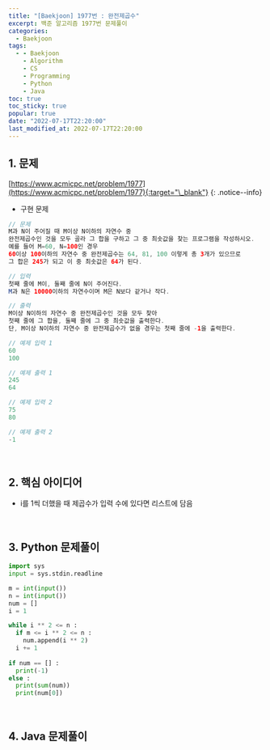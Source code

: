 ```yaml
---
title: "[Baekjoon] 1977번 : 완전제곱수"
excerpt: 백준 알고리즘 1977번 문제풀이
categories:
  - Baekjoon
tags:
  - - Baekjoon
    - Algorithm
    - CS
    - Programming
    - Python
    - Java
toc: true
toc_sticky: true
popular: true
date: "2022-07-17T22:20:00"
last_modified_at: 2022-07-17T22:20:00
---
```


## 1. 문제

[https://www.acmicpc.net/problem/1977](https://www.acmicpc.net/problem/1977){:target="\_blank"}
{: .notice--info}

- 구현 문제

```java
// 문제
M과 N이 주어질 때 M이상 N이하의 자연수 중 
완전제곱수인 것을 모두 골라 그 합을 구하고 그 중 최솟값을 찾는 프로그램을 작성하시오. 
예를 들어 M=60, N=100인 경우 
60이상 100이하의 자연수 중 완전제곱수는 64, 81, 100 이렇게 총 3개가 있으므로 
그 합은 245가 되고 이 중 최솟값은 64가 된다.

// 입력
첫째 줄에 M이, 둘째 줄에 N이 주어진다. 
M과 N은 10000이하의 자연수이며 M은 N보다 같거나 작다.

// 출력
M이상 N이하의 자연수 중 완전제곱수인 것을 모두 찾아 
첫째 줄에 그 합을, 둘째 줄에 그 중 최솟값을 출력한다. 
단, M이상 N이하의 자연수 중 완전제곱수가 없을 경우는 첫째 줄에 -1을 출력한다.

// 예제 입력 1 
60
100

// 예제 출력 1 
245
64

// 예제 입력 2 
75
80

// 예제 출력 2 
-1
```

<br>

## 2. 핵심 아이디어

- i를 1씩 더했을 때 제곱수가 입력 수에 있다면 리스트에 담음

<br>

## 3. Python 문제풀이

```python
import sys
input = sys.stdin.readline

m = int(input())
n = int(input())
num = []
i = 1

while i ** 2 <= n :
  if m <= i ** 2 <= n :
    num.append(i ** 2)
  i += 1
  
if num == [] :
  print(-1)
else :
  print(sum(num))
  print(num[0])
```

<br>

## 4. Java 문제풀이

```java

```
